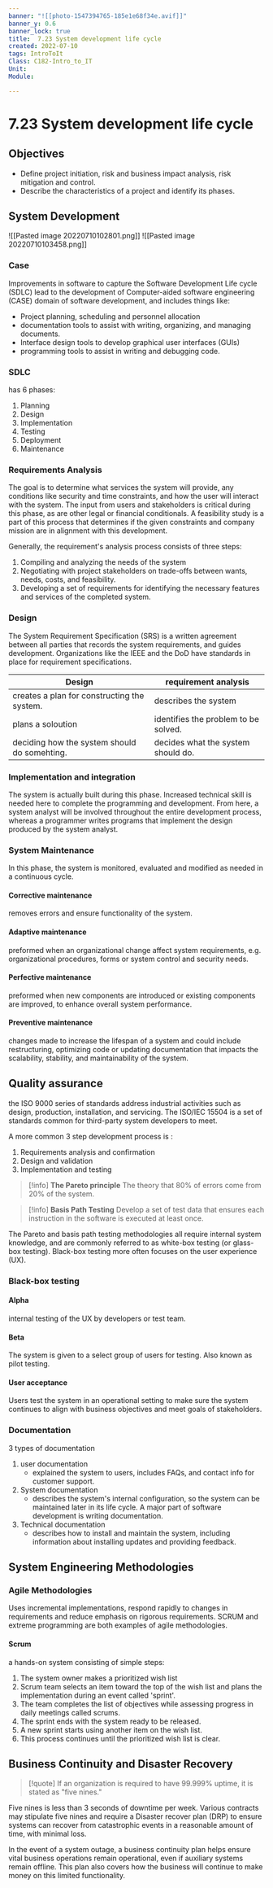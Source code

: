 ```yaml
---
banner: "![[photo-1547394765-185e1e68f34e.avif]]"
banner_y: 0.6
banner_lock: true
title:  7.23 System development life cycle
created: 2022-07-10
tags: IntroToIt
Class: C182-Intro_to_IT
Unit:
Module:

---
```


# 7.23 System development life cycle

## Objectives
- Define project initiation, risk and business impact analysis, risk mitigation and control.
- Describe the characteristics of a project and identify its phases.

## System Development

![[Pasted image 20220710102801.png]] 
![[Pasted image 20220710103458.png]]
### Case
Improvements in software to capture the Software Development Life cycle (SDLC) lead to the development of Computer-aided software engineering (CASE) domain of software development, and includes things like:
- Project planning, scheduling and personnel allocation
- documentation tools to assist with writing, organizing, and managing documents.
- Interface design tools to develop graphical user interfaces (GUIs)
- programming tools to assist in writing and debugging code.

### SDLC
has 6 phases:
1. Planning
2. Design
3. Implementation
4. Testing
5. Deployment
6. Maintenance

### Requirements Analysis
The goal is to determine what services the system will provide, any conditions like security and time constraints, and how the user will interact with the system.
The input from users and stakeholders is critical during this phase, as are other legal or financial conditionals. A feasibility study is a part of this process that determines if the given constraints and company mission are in alignment with this development.

Generally, the requirement's analysis process consists of three steps:
1. Compiling and analyzing the needs of the system
2. Negotiating with project stakeholders on trade-offs between wants, needs, costs, and feasibility.
3. Developing a set of requirements for identifying the necessary features and services of the completed system.

### Design

The System Requirement Specification (SRS) is a written agreement between all parties that records the system requirements, and guides development. Organizations like the IEEE and the DoD have standards in place for requirement specifications.

| Design                                       | requirement analysis                 |
| -------------------------------------------- | ------------------------------------ |
| creates a plan for constructing the system.  | describes the system                 |
| plans a soloution                            | identifies the problem to be solved. |
| deciding how the system should do somehting. | decides what the system should do.   |

### Implementation and integration
The system is actually built during this phase. Increased technical skill is needed here to complete the programming and development. From here, a system analyst will be involved throughout the entire development process, whereas a programmer writes programs that implement the design produced by the system analyst.

### System Maintenance
In this phase, the system is monitored, evaluated and modified as needed in a continuous cycle.

#### Corrective maintenance
removes errors and ensure functionality of the system.
#### Adaptive maintenance
preformed when an organizational change affect system requirements, e.g. organizational procedures, forms or system control and security needs.
#### Perfective maintenance
preformed when new components are introduced or existing components are improved, to enhance overall system performance.
#### Preventive maintenance
changes made to increase the lifespan of a system and could include restructuring, optimizing code or updating documentation that impacts the scalability, stability, and maintainability of the system.

## Quality assurance
the ISO 9000 series of standards address industrial activities such as design, production, installation, and servicing. The ISO/IEC 15504 is a set of standards common for third-party system developers to meet.

A more common 3 step development process is :
1. Requirements analysis and confirmation
2. Design and validation
3. Implementation and testing

>[!info]
>**The Pareto principle**
>The theory that 80% of errors come from 20% of the system.

>[!info]
>**Basis Path Testing**
>Develop a set of test data that ensures each instruction in the software is executed at least once.

The Pareto and basis path testing methodologies all require internal system knowledge, and are commonly referred to as white-box testing (or glass-box testing).
Black-box testing more often focuses on the user experience (UX). 
### Black-box testing
#### Alpha
internal testing of the UX by developers or test team.
#### Beta
The system is given to a select group of users for testing. Also known as pilot testing.
#### User acceptance
Users test the system in an operational setting to make sure the system continues to align with business objectives and meet goals of stakeholders.


### Documentation
3 types of documentation
1. user documentation
	- explained the system to users, includes FAQs, and contact info for customer support.
2. System documentation
	- describes the system's internal configuration, so the system can be maintained later in its life cycle. A major part of software development is writing documentation.
3. Technical documentation
	- describes how to install and maintain the system, including information about installing updates and providing feedback.

## System Engineering Methodologies
### Agile Methodologies
Uses incremental implementations, respond rapidly to changes in requirements and reduce emphasis on rigorous requirements. SCRUM and extreme programming are both examples of agile methodologies. 
#### Scrum
a hands-on system consisting of simple steps:
1. The system owner makes a prioritized wish list
2. Scrum team selects an item toward the top of the wish list and plans the implementation during an event called 'sprint'.
3. The team completes the list of objectives while assessing progress in daily meetings called scrums.
4. The sprint ends with the system ready to be released.
5. A new sprint starts using another item on the wish list.
6. This process continues until the prioritized wish list is clear.

## Business Continuity and Disaster Recovery
>[!quote]
>If an organization is required to have 99.999% uptime, it is stated as "five nines."

Five nines is less than 3 seconds of downtime per week. Various contracts may stipulate five nines and require a Disaster recover plan (DRP) to ensure systems can recover from catastrophic events in a reasonable amount of time, with minimal loss. 

In the event of a system outage, a business continuity plan helps ensure vital business operations remain operational, even if auxiliary systems remain offline. This plan also covers how the business will continue to make money on this limited functionality.

